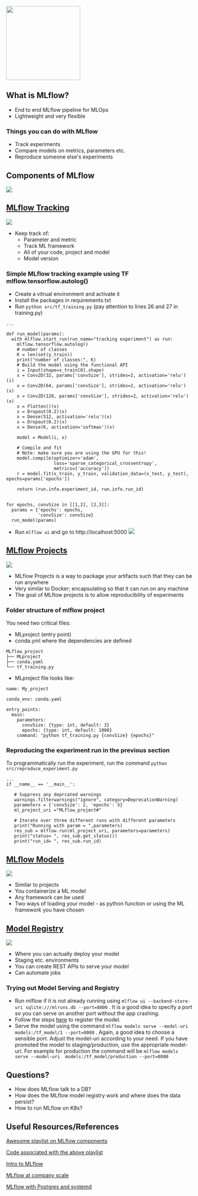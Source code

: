 <img src="https://www.mlflow.org/docs/latest/_static/MLflow-logo-final-black.png" width="200">

## What is MLflow?
- End to end MLflow pipeline for MLOps
- Lightweight and very flexible

### Things you can do with MLflow
- Track experiments
- Compare models on metrics, parameters etc.
- Reproduce someone else's experiments

## Components of MLflow
![](images/comps2.png)

## [MLflow Tracking](https://www.mlflow.org/docs/latest/tracking.html)
![](images/tracking.png)
- Keep track of: 
    -   Parameter and metric
    -   Track ML framework
    -   All of your code, project and model
    -   Model version

### Simple MLflow tracking example using TF mlflow.tensorflow.autolog()
- Create a vitrual environment and activate it
- Install the packages in requirements.txt
- Run `python src/tf_training.py` (pay attention to lines 26 and 27 in training.py)
```
...

def run_model(params):
  with mlflow.start_run(run_name="tracking experiment") as run:
    mlflow.tensorflow.autolog()
    # number of classes
    K = len(set(y_train))
    print("number of classes:", K)
    # Build the model using the functional API
    i = Input(shape=x_train[0].shape)
    x = Conv2D(32, params['convSize'], strides=2, activation='relu')(i)
    x = Conv2D(64, params['convSize'], strides=2, activation='relu')(x)
    x = Conv2D(128, params['convSize'], strides=2, activation='relu')(x)
    x = Flatten()(x)
    x = Dropout(0.2)(x)
    x = Dense(512, activation='relu')(x)
    x = Dropout(0.2)(x)
    x = Dense(K, activation='softmax')(x)

    model = Model(i, x)

    # Compile and fit
    # Note: make sure you are using the GPU for this!
    model.compile(optimizer='adam',
                  loss='sparse_categorical_crossentropy',
                  metrics=['accuracy'])
    r = model.fit(x_train, y_train, validation_data=(x_test, y_test), epochs=params['epochs'])

    return (run.info.experiment_id, run.info.run_id)


for epochs, convSize in [[1,2], [2,3]]:
  params = {'epochs': epochs,
            'convSize': convSize}
  run_model(params)
```
- Run `mlflow ui` and go to http://localhost:5000
![](images/tfsimple.png)

## [MLflow Projects](https://www.mlflow.org/docs/latest/projects.html#running-projects)
![](images/project.png)
- MLflow Projects is a way to package your artifacts such that they can be run anywhere
- Very similar to Docker; encapsulating so that it can run on any machine
- The goal of MLflow projects is to allow reproducibility of experiments

### Folder structure of mlflow project
You need two critical files:
- MLproject (entry point)
- conda.yml where the dependencies are defined
```
MLflow_project
├── MLproject
├── conda.yaml
└── tf_training.py
```
- MLproject file looks like:
```
name: My_project

conda_env: conda.yaml

entry_points:
  main:
    parameters:
      convSize: {type: int, default: 3}
      epochs: {type: int, default: 1000}
    command: "python tf_training.py {convSize} {epochs}"
```

### Reproducing the experiment run in the previous section
To programmatically run the experiment, run the command `python src/reproduce_experiment.py`
```
...
if __name__ == '__main__':

   # Suppress any deprcated warnings
   warnings.filterwarnings("ignore", category=DeprecationWarning)
   parameters = {'convSize': 2, 'epochs': 5}
   ml_project_uri ="MLflow_project#"

   # Iterate over three different runs with different parameters
   print("Running with param = ",parameters)
   res_sub = mlflow.run(ml_project_uri, parameters=parameters)
   print("status= ", res_sub.get_status())
   print("run_id= ", res_sub.run_id)
```

## [MLflow Models](https://www.mlflow.org/docs/latest/models.html)
![](images/models.png)
- Similar to projects
- You containerize a ML model
- Any framework can be used
- Two ways of loading your model - as python function or using the ML framework you have chosen

## [Model Registry](https://www.mlflow.org/docs/latest/model-registry.html)
![](images/registry.png)
- Where you can actually deploy your model
- Staging etc. environments
- You can create REST APIs to serve your model
- Can automate jobs

### Trying out Model Serving and Registry
- Run mlflow if it is not already running using `mlflow ui --backend-store-uri sqlite:///mlruns.db --port=8000` . It is a good idea to specify a port so you can serve on another port without the app crashing.
- Follow the steps [here](https://www.mlflow.org/docs/latest/model-registry.html#ui-workflow) to register the model.
- Serve the model using the command `mlflow models serve --model-uri  models:/tf_model/1 --port=8080` . Again, a good idea to choose a sensible port. Adjust the model-uri according to your need. If you have promoted the model to staging/production, use the appropriate model-uri. For example for production the command will be `mlflow models serve --model-uri  models:/tf_model/production --port=8080`

## Questions?
- How does MLflow talk to a DB?
- How does the MLflow model registry work and where does the data persist?
- How to run MLflow on K8s?

## Useful Resources/References
[Awesome playlist on MLflow components](https://www.youtube.com/watch?v=7TPHJUW9xFo&list=PL6qNEZP_yH2mnbtwmvjuL6EmWhcPyaVlg&ab_channel=IsaacReisIsaacReis)

[Code associated with the above playlist](https://github.com/Isaac4real/MLflow_Experiment)

[Intro to MLflow](https://www.youtube.com/watch?v=6uZcWqsZ2L4&ab_channel=Databricks)

[MLflow at company scale](https://databricks.com/session_eu20/mlflow-at-company-scale)

[MLflow with Postgres and systemd](https://towardsdatascience.com/setup-mlflow-in-production-d72aecde7fef)

